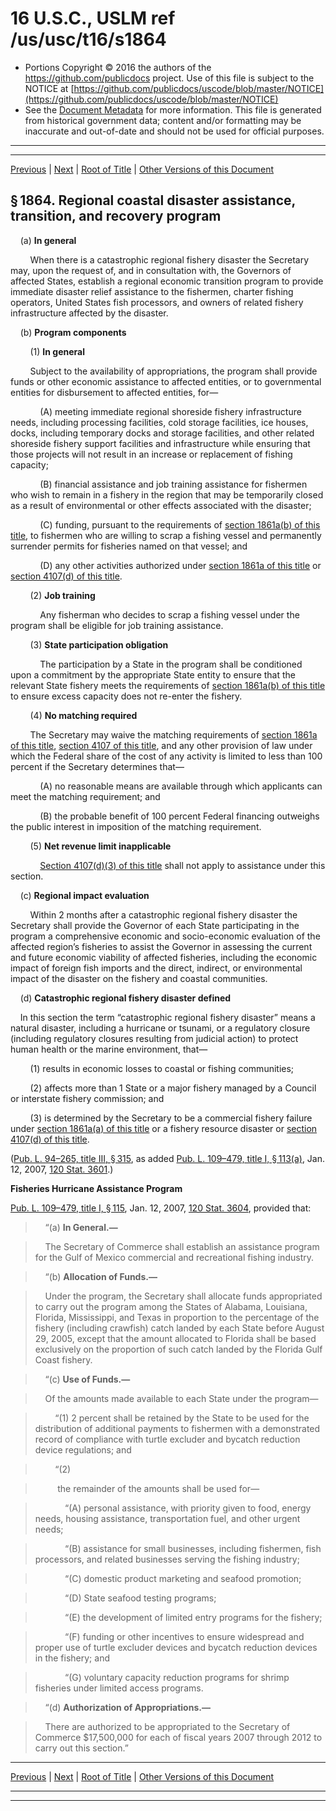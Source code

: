 ---
---

# 16 U.S.C., USLM ref /us/usc/t16/s1864

* Portions Copyright © 2016 the authors of the https://github.com/publicdocs project.
  Use of this file is subject to the NOTICE at [https://github.com/publicdocs/uscode/blob/master/NOTICE](https://github.com/publicdocs/uscode/blob/master/NOTICE)
* See the [Document Metadata](././../../../../..//README.md) for more information.
  This file is generated from historical government data; content and/or formatting may be inaccurate and out-of-date and should not be used for official purposes.

----------
----------

[Previous](./../../../../..//us/usc/t16/ch38/schIV/m__us_usc_t16_s1863.md) | [Next](./../../../../..//us/usc/t16/ch38/schIV/m__us_usc_t16_s1865.md) | [Root of Title](./../../../../../) | [Other Versions of this Document](https://publicdocs.github.io/go/links?ns=uslm&ref=%2Fus%2Fusc%2Ft16%2Fs1864)

## § 1864. Regional coastal disaster assistance, transition, and recovery program

    (a) __In general__ 

        When there is a catastrophic regional fishery disaster the Secretary may, upon the request of, and in consultation with, the Governors of affected States, establish a regional economic transition program to provide immediate disaster relief assistance to the fishermen, charter fishing operators, United States fish processors, and owners of related fishery infrastructure affected by the disaster.

    (b) __Program components__ 

        (1) __In general__ 

        Subject to the availability of appropriations, the program shall provide funds or other economic assistance to affected entities, or to governmental entities for disbursement to affected entities, for—

            (A) meeting immediate regional shoreside fishery infrastructure needs, including processing facilities, cold storage facilities, ice houses, docks, including temporary docks and storage facilities, and other related shoreside fishery support facilities and infrastructure while ensuring that those projects will not result in an increase or replacement of fishing capacity;

            (B) financial assistance and job training assistance for fishermen who wish to remain in a fishery in the region that may be temporarily closed as a result of environmental or other effects associated with the disaster;

            (C) funding, pursuant to the requirements of [section 1861a(b) of this title][/us/usc/t16/s1861a/b], to fishermen who are willing to scrap a fishing vessel and permanently surrender permits for fisheries named on that vessel; and

            (D) any other activities authorized under [section 1861a of this title][/us/usc/t16/s1861a] or [section 4107(d) of this title][/us/usc/t16/s4107/d].

        (2) __Job training__ 

            Any fisherman who decides to scrap a fishing vessel under the program shall be eligible for job training assistance.

        (3) __State participation obligation__ 

            The participation by a State in the program shall be conditioned upon a commitment by the appropriate State entity to ensure that the relevant State fishery meets the requirements of [section 1861a(b) of this title][/us/usc/t16/s1861a/b] to ensure excess capacity does not re-enter the fishery.

        (4) __No matching required__ 

        The Secretary may waive the matching requirements of [section 1861a of this title][/us/usc/t16/s1861a], [section 4107 of this title][/us/usc/t16/s4107], and any other provision of law under which the Federal share of the cost of any activity is limited to less than 100 percent if the Secretary determines that—

            (A) no reasonable means are available through which applicants can meet the matching requirement; and

            (B) the probable benefit of 100 percent Federal financing outweighs the public interest in imposition of the matching requirement.

        (5) __Net revenue limit inapplicable__ 

            [Section 4107(d)(3) of this title][/us/usc/t16/s4107/d/3] shall not apply to assistance under this section.

    (c) __Regional impact evaluation__ 

        Within 2 months after a catastrophic regional fishery disaster the Secretary shall provide the Governor of each State participating in the program a comprehensive economic and socio-economic evaluation of the affected region’s fisheries to assist the Governor in assessing the current and future economic viability of affected fisheries, including the economic impact of foreign fish imports and the direct, indirect, or environmental impact of the disaster on the fishery and coastal communities.

    (d) __Catastrophic regional fishery disaster defined__ 

    In this section the term “catastrophic regional fishery disaster” means a natural disaster, including a hurricane or tsunami, or a regulatory closure (including regulatory closures resulting from judicial action) to protect human health or the marine environment, that—

        (1) results in economic losses to coastal or fishing communities;

        (2) affects more than 1 State or a major fishery managed by a Council or interstate fishery commission; and

        (3) is determined by the Secretary to be a commercial fishery failure under [section 1861a(a) of this title][/us/usc/t16/s1861a/a] or a fishery resource disaster or [section 4107(d) of this title][/us/usc/t16/s4107/d].

([Pub. L. 94–265, title III, § 315][/us/pl/94/265/s315], as added [Pub. L. 109–479, title I, § 113(a)][/us/pl/109/479/s113/a], Jan. 12, 2007, [120 Stat. 3601][/us/stat/120/3601].)

 __Fisheries Hurricane Assistance Program__ 

[Pub. L. 109–479, title I, § 115][/us/pl/109/479/s115], Jan. 12, 2007, [120 Stat. 3604][/us/stat/120/3604], provided that:

>     “(a) __In General.—__ 

>     The Secretary of Commerce shall establish an assistance program for the Gulf of Mexico commercial and recreational fishing industry.

>     “(b) __Allocation of Funds.—__ 

>     Under the program, the Secretary shall allocate funds appropriated to carry out the program among the States of Alabama, Louisiana, Florida, Mississippi, and Texas in proportion to the percentage of the fishery (including crawfish) catch landed by each State before August 29, 2005, except that the amount allocated to Florida shall be based exclusively on the proportion of such catch landed by the Florida Gulf Coast fishery.

>     “(c) __Use of Funds.—__ 

>     Of the amounts made available to each State under the program—

>         “(1) 2 percent shall be retained by the State to be used for the distribution of additional payments to fishermen with a demonstrated record of compliance with turtle excluder and bycatch reduction device regulations; and

>         “(2)

>          the remainder of the amounts shall be used for—

>             “(A) personal assistance, with priority given to food, energy needs, housing assistance, transportation fuel, and other urgent needs;

>             “(B) assistance for small businesses, including fishermen, fish processors, and related businesses serving the fishing industry;

>             “(C) domestic product marketing and seafood promotion;

>             “(D) State seafood testing programs;

>             “(E) the development of limited entry programs for the fishery;

>             “(F) funding or other incentives to ensure widespread and proper use of turtle excluder devices and bycatch reduction devices in the fishery; and

>             “(G) voluntary capacity reduction programs for shrimp fisheries under limited access programs.

>     “(d) __Authorization of Appropriations.—__ 

>     There are authorized to be appropriated to the Secretary of Commerce $17,500,000 for each of fiscal years 2007 through 2012 to carry out this section.”

----------

[Previous](./../../../../..//us/usc/t16/ch38/schIV/m__us_usc_t16_s1863.md) | [Next](./../../../../..//us/usc/t16/ch38/schIV/m__us_usc_t16_s1865.md) | [Root of Title](./../../../../../) | [Other Versions of this Document](https://publicdocs.github.io/go/links?ns=uslm&ref=%2Fus%2Fusc%2Ft16%2Fs1864)

----------
----------

[/us/usc/t16/s1861a/b]: https://publicdocs.github.io/go/links?ns=uslm&ref=%2Fus%2Fusc%2Ft16%2Fs1861a%2Fb
[/us/usc/t16/s1861a]: https://publicdocs.github.io/go/links?ns=uslm&ref=%2Fus%2Fusc%2Ft16%2Fs1861a
[/us/usc/t16/s4107/d]: https://publicdocs.github.io/go/links?ns=uslm&ref=%2Fus%2Fusc%2Ft16%2Fs4107%2Fd
[/us/usc/t16/s1861a/b]: https://publicdocs.github.io/go/links?ns=uslm&ref=%2Fus%2Fusc%2Ft16%2Fs1861a%2Fb
[/us/usc/t16/s1861a]: https://publicdocs.github.io/go/links?ns=uslm&ref=%2Fus%2Fusc%2Ft16%2Fs1861a
[/us/usc/t16/s4107]: https://publicdocs.github.io/go/links?ns=uslm&ref=%2Fus%2Fusc%2Ft16%2Fs4107
[/us/usc/t16/s4107/d/3]: https://publicdocs.github.io/go/links?ns=uslm&ref=%2Fus%2Fusc%2Ft16%2Fs4107%2Fd%2F3
[/us/usc/t16/s1861a/a]: https://publicdocs.github.io/go/links?ns=uslm&ref=%2Fus%2Fusc%2Ft16%2Fs1861a%2Fa
[/us/usc/t16/s4107/d]: https://publicdocs.github.io/go/links?ns=uslm&ref=%2Fus%2Fusc%2Ft16%2Fs4107%2Fd
[/us/pl/94/265/s315]: https://publicdocs.github.io/go/links?ns=uslm&ref=%2Fus%2Fpl%2F94%2F265%2Fs315
[/us/pl/109/479/s113/a]: https://publicdocs.github.io/go/links?ns=uslm&ref=%2Fus%2Fpl%2F109%2F479%2Fs113%2Fa
[/us/stat/120/3601]: https://publicdocs.github.io/go/links?ns=uslm&ref=%2Fus%2Fstat%2F120%2F3601
[/us/pl/109/479/s115]: https://publicdocs.github.io/go/links?ns=uslm&ref=%2Fus%2Fpl%2F109%2F479%2Fs115
[/us/stat/120/3604]: https://publicdocs.github.io/go/links?ns=uslm&ref=%2Fus%2Fstat%2F120%2F3604


